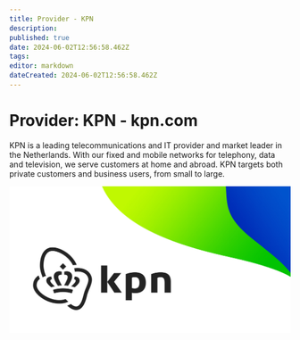 ```yaml
---
title: Provider - KPN
description: 
published: true
date: 2024-06-02T12:56:58.462Z
tags: 
editor: markdown
dateCreated: 2024-06-02T12:56:58.462Z
---
```


# Provider: KPN - kpn.com

KPN is a leading telecommunications and IT provider and market leader in the Netherlands. With our fixed and mobile networks for telephony, data and television, we serve customers at home and abroad. KPN targets both private customers and business users, from small to large.

![kpn.jpg](/images/site/kpn.jpg)